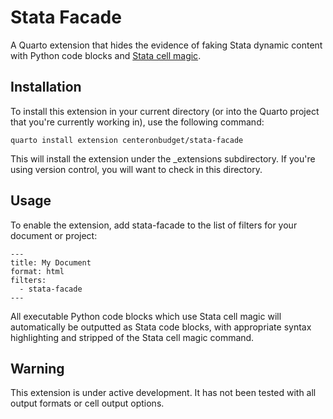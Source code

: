 # Stata Facade

A Quarto extension that hides the evidence of faking Stata dynamic content with Python code blocks and [Stata cell magic](https://www.stata.com/python/pystata/notebook/Magic%20Commands1.html).

## Installation

To install this extension in your current directory (or into the Quarto project that you're currently working in), use the following command:

```
quarto install extension centeronbudget/stata-facade
```

This will install the extension under the _extensions subdirectory. If you're using version control, you will want to check in this directory.

## Usage

To enable the extension, add stata-facade to the list of filters for your document or project:

```
---
title: My Document
format: html
filters:
  - stata-facade
---
```

All executable Python code blocks which use Stata cell magic will automatically be outputted as Stata code blocks, with appropriate syntax highlighting and stripped of the Stata cell magic command.

## Warning

This extension is under active development. It has not been tested with all output formats or cell output options.
